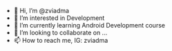 - 👋 Hi, I’m @zviadma
- 👀 I’m interested in Development
- 🌱 I’m currently learning Android Development course
- 💞️ I’m looking to collaborate on ...
- 📫 How to reach me, IG: zviadma

<!---
zviadma/zviadma is a ✨ special ✨ repository because its `README.md` (this file) appears on your GitHub profile.
You can click the Preview link to take a look at your changes.
--->
